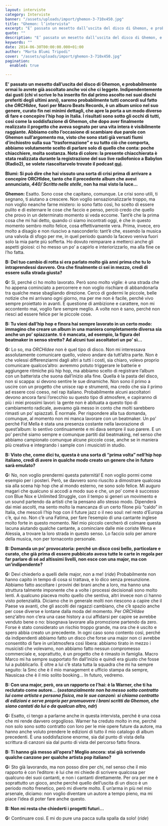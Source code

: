 ```yaml
---
layout: interviste
category: Interviste
banner: "/assets/uploads/import/ghemon-3-710x450.jpg"
title: "Ghemon: l’intervista"
excerpt: "E’ passato un mesetto dall’uscita del disco di Ghemon, e probabilmente ormai lo avrete già ascoltato anche voi che ci leggete. Indipendentemente dai gusti (chi vi scrive lo ha inserito fin dal primo ascolto nei suoi dischi preferiti degli ultimi anni), saremo probabilmente tutti concordi sul fatto che ORCHIdee, fuori per Macro Beats Records, è un…"
quote: ""
description: "E’ passato un mesetto dall’uscita del disco di Ghemon, e probabilmente ormai lo avrete già ascoltato anche voi che ci leggete. Indipendentemente dai gusti (chi vi scrive lo ha inserito fin dal primo ascolto nei suoi dischi preferiti degli ultimi anni), saremo probabilmente tutti concordi sul fatto che ORCHIdee, fuori per Macro Beats Records, è un…"
keywords: ""
date: 2014-06-30T00:00:00.000+01:00
author: "Marta Blumi Tripodi"
cover: "/assets/uploads/import/ghemon-3-710x450.jpg"
pagination:
  enabled: true

---
```


[](https://hotmc.com/wp-content/uploads/2014/06/ghemon-3-710x450.jpg)

**E’ passato un mesetto dall’uscita del disco di Ghemon, e probabilmente ormai lo avrete già ascoltato anche voi che ci leggete. Indipendentemente dai gusti (chi vi scrive lo ha inserito fin dal primo ascolto nei suoi dischi preferiti degli ultimi anni), saremo probabilmente tutti concordi sul fatto che _ORCHIdee,_ fuori per Macro Beats Records, è un album unico nel suo genere, curato fin nei minimi dettagli, che apre la porta a un modo diverso di fare e concepire l’hip hop in Italia. I risultati sono sotto gli occhi di tutti, così come la soddisfazione di Ghemon, che dopo aver finalmente realizzato il progetto che aveva sognato per una vita intera è visibilmente raggiante. Abbiamo colto l’occasione di scambiare due parole con Ghemon sull’argomento ma, visto che sono stati già versati fiumi d’inchiostro sulla sua “trasformazione” e su tutto ciò che comporta, abbiamo volutamente scelto di parlare solo di quello che conta: poche chiacchiere, molta sostanza. Nota di colore: la presente chiacchierata è stata realizzata durante la registrazione del suo live radiofonico a Babylon (Radio2), se volete riascoltarvelo trovate il podcast [qui](http://www.babylon.rai.it/dl/portali/site/page/Page-f02ee423-e3b4-4f0d-82d9-7b51e8eb617a.html "http://www.babylon.rai.it/dl/portali/site/page/Page-f02ee423-e3b4-4f0d-82d9-7b51e8eb617a.html").**

  
 **Blumi: Si può dire che hai vissuto una sorta di crisi prima di arrivare a concepire ORCHIdee, tanto che il precedente album che avevi annunciato, _440/ Scritto nelle stelle_, non ha mai visto la luce…**

**Ghemon:** Esatto. Sono cose che capitano, comunque. Le crisi sono utili, ti segnano, ti aiutano a crescere. Non voglio sensazionalizzarle troppo, ma non voglio neanche farne mistero: io sono fatto così, ho scelto di essere pulito e di esternare le cose che faccio e penso, perciò credo che quello che provo in un determinato momento si veda eccome. Tant’è che la prima cosa che mi hai detto, quando ci siamo incontrati oggi, è che in questo momento sembro molto felice, cosa effettivamente vera. Prima, invece, ero molto a disagio e non riuscivo a nasconderlo: tant’è che, essendo la musica una valvola di sfogo per me, in quel periodo quando la facevo veniva fuori solo la mia parte più sofferta. Ho dovuto reimparare a metterci anche gli aspetti gioiosi: ci ho messo un po’ a capirlo e interiorizzarlo, ma alla fine ce l’ho fatta.

**B: Del tuo cambio di rotta si era parlato molto già anni prima che tu lo intraprendessi davvero. Ora che finalmente ci sei in mezzo, credi di essere sulla strada giusta?**

**G:** Sì, perché ci ho molto lavorato. Però sono molto vigile: è una strada che ho appena cominciato a percorrere e non voglio rischiare di abbandonarla tra qualche mese sbagliando direzione. Cerco di godermi le piccole, belle notizie che mi arrivano ogni giorno, ma per me non è facile, perché vivo sempre proiettato in avanti. È questione di ambizione e carattere, non mi accontento mai, voglio fare sempre meglio. A volte non è sano, perché non riesci ad essere felice per le piccole cose.

**B: Tu vieni dall’hip hop e finora hai sempre lavorato in un certo modo: immagino che creare un album in una maniera completamente diversa sia anche un po’ spiazzante. ti è mancata, ad esempio, la figura del beatmaker in senso stretto? Ad alcuni tuoi ascoltatori un po’ sì…**

**G:** Lo so, ma _ORCHIdee_ non è quel tipo di disco. Non mi interessava assolutamente comunicare quello, volevo andare da tutt’altra parte. Non è che volessi differenziarmi dagli altri a tutti i costi, sia chiaro, volevo proprio comunicare qualcos’altro: avremmo potuto triggerare le batterie e aggiungere ritmiche più hip hop, ma abbiamo scelto di registrare l’album con un batterista che suona dall’inizio alla fine. Quella è la pasta del disco, non si scappa: si devono sentire le sue dinamiche. Non sono il primo a uscire con un progetto che unisce rap e strumenti, ma credo che sia il primo ad essere così coeso, nel rap italiano. Probabilmente alcuni ascoltatori devono ancora farsi l’orecchio su questo tipo di atmosfere, e capiranno di più i miei prossimi lavori: la gente non è abituata a questo tipo di cambiamento radicale, avevamo già messo in conto che molti sarebbero rimasti un po’ spiazzati. È normale. Per rispondere alla tua domanda, comunque, al momento non mi manca lavorare con un beatmaker. Un po’ perché Fid Mella è stata una presenza costante nella lavorazione di quest’album: lo sentivo continuamente e mi dava sempre il suo parere. E un po’ perché siamo sempre e comunque partiti dal beatmaking, nel senso che abbiamo campionato comunque alcune piccole cose, anche se in maniera più creativa e integrando i sample con i musicisti in studio.

**B: Visto che, come dici tu, questa è una sorta di “prima volta” nell’hip hop italiano, credi di avere in qualche modo creato un genere che in futuro sarà emulato?**

**G:** No, non voglio prendermi questa paternità! E non voglio pormi come esempio per i posteri. Però, se davvero sono riuscito a dimostrare qualcosa sia alla scena hip hop che al mondo esterno, ne sono solo felice. Mi auguro magari che qualcuno si accodi a modo suo e che, un po’ come è successo con Blue Nox e Unlimited Struggle, con il tempo si generi un movimento e un sound partendo da artisti che la pensano allo stesso modo. Dipenderà dai miei ascolti, ma sento molto la mancanza di un certo filone più “caldo” in Italia, che mescoli l’hip hop con il future jazz o il neo soul: nel resto d’Europa c’è, qui no. Non c’è una Fatima, per fare l’esempio di una cantante inglese molto forte in questo momento. Nel mio piccolo cercherò di colmare questa lacuna aiutando qualche cantante, a cominciare dalle mie coriste Wena e Alessia, a trovare la loro strada in questo senso. Lo faccio solo per amore della musica, non per tornaconto personale.

**B: Domanda un po’ provocatoria: perché un disco così bello, particolare e curato, che già prima di essere pubbicato aveva tutte le carte in regola per far parlare di sé ad altissimi livelli, non esce con una major, ma con un’indipendente?**

**G:** Devi chiederlo a quelli delle major, non a me! (_ride_) Probabilmente non hanno capito in tempo di cosa si trattava, e lo dico senza presunzione. Abbiamo fatto ascoltare i provini dei brani anche a loro, ma hanno una struttura talmente imponente che a volte i processi decisionali sono molto lenti. A qualcuno piaceva molto quello che sentiva, altri invece non ci hanno visto potenzialità. Diciamo che in generale molti non riescono a capire che il Paese va avanti, che gli ascolti dei ragazzi cambiano, che c’è spazio anche per cose diverse e lontane dalla moda del momento. Per _ORCHIdee_ senz’altro non c’era una case history a cui affidarsi per capire se avrebbe venduto bene o no: bisognava lavorare alla promozione partendo da zero. Forse è stato considerato un rischio troppo grande, ma ora che è uscito e spero abbia creato un precedente. In ogni caso sono contento così, perché da indipendenti abbiamo fatto un disco che forse una major non ci avrebbe consentito di fare in un’atmosfera così libera: abbiamo tirato in mezzo i musicisti che volevamo, non abbiamo fatto nessun compromesso commerciale e, soprattutto, è un progetto che è rimasto in famiglia. Macro Marco mi ha sempre supportato fin dall’inizio e quindi era giusto che fosse lui a pubblicarlo. E oltre a lui c’è stata tutta la squadra che mi ha sempre seguito: la Smc che è il mio management e ufficio stampa da sempre, Nausicaa che è il mio solito booking… In futuro, vedremo.

**B: Con una major, però, ora un rapporto ce l’hai: è la Warner, che ti ha reclutato come autore… (_sostanzialmente non ha messo sotto contratto lui come artista e persona fisica, ma le sue canzoni: si chiama contratto di edizioni e serve proprio per promuovere i brani scritti da Ghemon, che siano cantati da lui o da qualcun altro, ndr_)**

**G:** Esatto, ci tengo a parlarne anche in questa intervista, perché è una cosa che mi rende davvero orgoglioso. Warner ha creduto molto in me, perché non solo sono sotto contratto con loro per le mie opere future da autore, ma hanno anche voluto prendere le edizioni di tutto il mio catalogo di album precedenti. È una soddisfazione enorme, sia dal punto di vista della scrittura di canzoni sia dal punto di vista del percorso fatto finora.

**B: Ti hanno già messo all’opera? Meglio ancora: stai già scrivendo qualche canzone per qualche artista pop italiano?**

**G:** Sto già lavorando, ma non posso dire per chi, nel senso che il mio rapporto è con l’editore: è lui che mi chiede di scrivere qualcosa per qualcuno dei suoi cantanti, e non i cantanti direttamente. Per ora per me è soprattutto un gioco, anche perché quello dell’uscita di un disco è un periodo molto frenetico, però mi diverte molto. È un’arma in più nel mio arsenale, diciamo: non voglio diventare un autore a tempo pieno, ma mi piace l’idea di poter fare anche questo.

**B: Non mi resta che chiederti i progetti futuri…**

**G:** Continuare così. E mi do pure una pacca sulla spalla da solo! (_ride_)